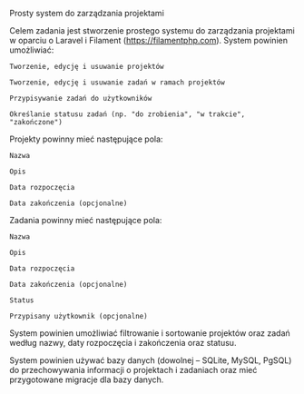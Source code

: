 Prosty system do zarządzania projektami 

Celem zadania jest stworzenie prostego systemu do zarządzania projektami w oparciu o Laravel i Filament (https://filamentphp.com). System powinien umożliwiać: 

    Tworzenie, edycję i usuwanie projektów 

    Tworzenie, edycję i usuwanie zadań w ramach projektów 

    Przypisywanie zadań do użytkowników 

    Określanie statusu zadań (np. "do zrobienia", "w trakcie", "zakończone") 

Projekty powinny mieć następujące pola: 

    Nazwa 

    Opis 

    Data rozpoczęcia 

    Data zakończenia (opcjonalne) 

Zadania powinny mieć następujące pola: 

    Nazwa 

    Opis 

    Data rozpoczęcia 

    Data zakończenia (opcjonalne) 

    Status 

    Przypisany użytkownik (opcjonalne) 

System powinien umożliwiać filtrowanie i sortowanie projektów oraz zadań według nazwy, daty rozpoczęcia i zakończenia oraz statusu. 

System powinien używać bazy danych (dowolnej – SQLite, MySQL, PgSQL) do przechowywania informacji o projektach i zadaniach oraz mieć przygotowane migracje dla bazy danych.  
